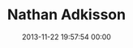 ---
title: "Nathan Adkisson"
date: 2013-11-22 19:57:54 00:00
permalink: /nathanadkisson
twitter: "nathanadkisson"
likes: [2123,2000]
id: 2103
gravatar: "http://www.gravatar.com/avatar/94c1a0d26111f8b37a0457c407a726a7"
---